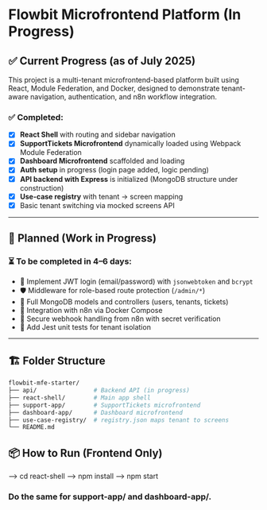 # Flowbit Microfrontend Platform (In Progress)

## ✅ Current Progress (as of July 2025)

This project is a multi-tenant microfrontend-based platform built using React, Module Federation, and Docker, designed to demonstrate tenant-aware navigation, authentication, and n8n workflow integration.

### ✅ Completed:
- [x] **React Shell** with routing and sidebar navigation
- [x] **SupportTickets Microfrontend** dynamically loaded using Webpack Module Federation
- [x] **Dashboard Microfrontend** scaffolded and loading
- [x] **Auth setup** in progress (login page added, logic pending)
- [x] **API backend with Express** is initialized (MongoDB structure under construction)
- [x] **Use-case registry** with tenant → screen mapping
- [x] Basic tenant switching via mocked screens API

---

## 🚧 Planned (Work in Progress)

### ⏳ To be completed in 4–6 days:
- 🔐 Implement JWT login (email/password) with `jsonwebtoken` and `bcrypt`
- 🛡️ Middleware for role-based route protection (`/admin/*`)
- 🧾 Full MongoDB models and controllers (users, tenants, tickets)
- 🔄 Integration with n8n via Docker Compose
- 🔁 Secure webhook handling from n8n with secret verification
- 🧪 Add Jest unit tests for tenant isolation

---

## 🏗 Folder Structure

```bash
flowbit-mfe-starter/
├── api/                # Backend API (in progress)
├── react-shell/        # Main app shell
├── support-app/        # SupportTickets microfrontend
├── dashboard-app/      # Dashboard microfrontend
├── use-case-registry/  # registry.json maps tenant to screens
└── README.md
```

## 📦 How to Run (Frontend Only)

--> cd react-shell
--> npm install
--> npm start

### Do the same for support-app/ and dashboard-app/.
